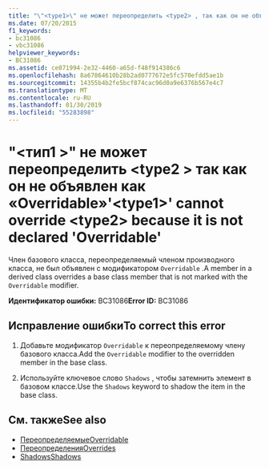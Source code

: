 ```yaml
---
title: "\"<type1>\" не может переопределить <type2> , так как он не объявлен как «Overridable»"
ms.date: 07/20/2015
f1_keywords:
- bc31086
- vbc31086
helpviewer_keywords:
- BC31086
ms.assetid: ce071994-2e32-4460-a65d-f48f914386c6
ms.openlocfilehash: 8a67864610b28b2ad0777672e5fc570efdd5ae1b
ms.sourcegitcommit: 14355b4b2fe5bcf874cac96d0a9e6376b567e4c7
ms.translationtype: MT
ms.contentlocale: ru-RU
ms.lasthandoff: 01/30/2019
ms.locfileid: "55283898"
---
```

# <a name="type1-cannot-override-type2-because-it-is-not-declared-overridable"></a><span data-ttu-id="51237-102">"\<тип1 >" не может переопределить \<type2 > так как он не объявлен как «Overridable»</span><span class="sxs-lookup"><span data-stu-id="51237-102">'\<type1>' cannot override \<type2> because it is not declared 'Overridable'</span></span>
<span data-ttu-id="51237-103">Член базового класса, переопределяемый членом производного класса, не был объявлен с модификатором `Overridable` .</span><span class="sxs-lookup"><span data-stu-id="51237-103">A member in a derived class overrides a base class member that is not marked with the `Overridable` modifier.</span></span>  
  
 <span data-ttu-id="51237-104">**Идентификатор ошибки:** BC31086</span><span class="sxs-lookup"><span data-stu-id="51237-104">**Error ID:** BC31086</span></span>  
  
## <a name="to-correct-this-error"></a><span data-ttu-id="51237-105">Исправление ошибки</span><span class="sxs-lookup"><span data-stu-id="51237-105">To correct this error</span></span>  
  
1.  <span data-ttu-id="51237-106">Добавьте модификатор `Overridable` к переопределяемому члену базового класса.</span><span class="sxs-lookup"><span data-stu-id="51237-106">Add the `Overridable` modifier to the overridden member in the base class.</span></span>  
  
2.  <span data-ttu-id="51237-107">Используйте ключевое слово `Shadows` , чтобы затемнить элемент в базовом классе.</span><span class="sxs-lookup"><span data-stu-id="51237-107">Use the `Shadows` keyword to shadow the item in the base class.</span></span>  
  
## <a name="see-also"></a><span data-ttu-id="51237-108">См. также</span><span class="sxs-lookup"><span data-stu-id="51237-108">See also</span></span>
- [<span data-ttu-id="51237-109">Переопределяемые</span><span class="sxs-lookup"><span data-stu-id="51237-109">Overridable</span></span>](../../visual-basic/language-reference/modifiers/overridable.md)
- [<span data-ttu-id="51237-110">Переопределения</span><span class="sxs-lookup"><span data-stu-id="51237-110">Overrides</span></span>](../../visual-basic/language-reference/modifiers/overrides.md)
- [<span data-ttu-id="51237-111">Shadows</span><span class="sxs-lookup"><span data-stu-id="51237-111">Shadows</span></span>](../../visual-basic/language-reference/modifiers/shadows.md)
